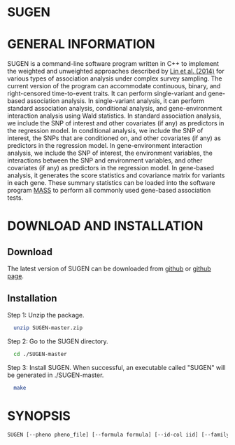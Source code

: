 # SUGEN

# GENERAL INFORMATION
SUGEN is a command-line software program written in C++ to implement the weighted and unweighted approaches described by [Lin et al. (2014)](http://www.cell.com/ajhg/abstract/S0002-9297(14)00471-6) for various types of association analysis under complex survey sampling. The current version of the program can accommodate continuous, binary, and right-censored time-to-event traits. It can perform single-variant and gene-based association analysis. In single-variant analysis, it can perform standard association analysis, conditional analysis, and gene-environment interaction analysis using Wald statistics. In standard association analysis, we include the SNP of interest and other covariates (if any) as predictors in the regression model. In conditional analysis, we include the SNP of interest, the SNPs that are conditioned on, and other covariates (if any) as predictors in the regression model. In gene-environment interaction analysis, we include the SNP of interest, the environment variables, the interactions between the SNP and environment variables, and other covariates (if any) as predictors in the regression model. In gene-based analysis, it generates the score statistics and covariance
matrix for variants in each gene. These summary statistics can be loaded into the software program [MASS](http://dlin.web.unc.edu/software/mass/) to perform all commonly used gene-based association tests.


# DOWNLOAD AND INSTALLATION
## Download
The latest version of SUGEN can be downloaded from [github](https://github.com/dragontaoran/SUGEN/archive/master.zip) or [github page](https://github.com/dragontaoran/SUGEN).

## Installation
Step 1: Unzip the package.
```sh
  unzip SUGEN-master.zip
```
Step 2: Go to the SUGEN directory.
```sh
  cd ./SUGEN-master
```
Step 3: Install SUGEN. When successful, an executable called "SUGEN" will be generated in ./SUGEN-master.
```sh
  make
```


# SYNOPSIS
```sh
SUGEN [--pheno pheno_file] [--formula formula] [--id-col iid] [--family-col fid] [--weight-col wt] [--vcf vcf_file.gz] [--dosage] [--probmatrix prob_file] [--subset subset_expression] [--unweighted] [--model model] [--robust-variance] [--left-truncation left_truncation_time] [--cond cond_file] [--ge envi_covs] [--score] [--score-rescale rescale_rule] [--group group_file] [--hetero-variance strata] [--out-prefix out_prefix] [--out-zip] [--extract-chr chr] [--extract-range range] [--extract-file extract_file] [--group-maf maf_ub] [--group-callrate cr_lb]
```
